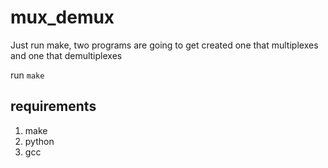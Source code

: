 # mux_demux
Just run make, two programs are going to get created one that multiplexes 
and one that demultiplexes 

run ```make```

## requirements
1. make
2. python
3. gcc

